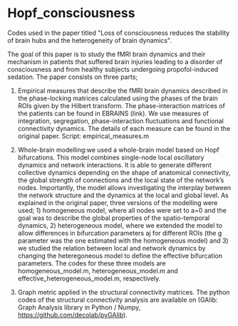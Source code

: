 # Hopf_consciousness



Codes used in the paper titled "Loss of consciousness reduces the stability of brain hubs and the heterogeneity of brain dynamics".

The goal of this paper is to study the fMRI brain dynamics and their mechanism in patients that suffered brain injuries leading to a disorder of consciousness and from healthy subjects undergoing propofol-induced sedation. The paper consists on three parts; 

1) Empirical measures that describe the fMRI brain dynamics described in the phase-locking matrices calculated using the phases of the brain ROIs given by the Hilbert transform. The phase-interaction matrices of the patients can be found in EBRAINS (link). We use measures of integration, segregation, phase-interaction fluctuations and functional connectivity dynamics. The details of each measure can be found in the original paper. Script: empirical_measures.m


2) Whole-brain modelling:we used a whole-brain model based on Hopf bifurcations. This model combines single-node local oscillatory dynamics and network interactions. It is able to generate different collective dynamics depending on the shape of anatomical connectivity, the global strength of connections and the local state of the network’s nodes.  Importantly, the model allows investigating the interplay between the network structure and the dynamics at the local and global level. As explained in the original paper, three versions of the modelling were used; 1) homogeneous model, where all nodes were set to a=0 and the goal was to describe the global properties of the spatio-temporal dynamics, 2) heterogeneous model, where we extended the model to allow differences in bifurcation parameters aj for different ROIs (the g parameter was the one estimated with the homogeneous model) and 3) we studied the relation between local and network dynamics by changing the heteregoneous model to define the effective bifurcation parameters. The codes for these three models are homogeneous_model.m, heterogeneous_model.m and effective_heterogeneous_model.m, respectively.


3) Graph metric applied in the structural connectivity matrices. The python codes of the structural connectivity analysis are available on (GAlib: Graph Analysis library in Python / Numpy, https://github.com/decolab/pyGAlib).


